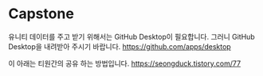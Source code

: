 # Capstone
유니티 데이터를 주고 받기 위해서는 GitHub Desktop이 필요합니다.
그러니 GitHub Desktop을 내려받아 주시기 바랍니다.
https://github.com/apps/desktop

이 아래는 티원간의 공유 하는 방법입니다.
https://seongduck.tistory.com/77

